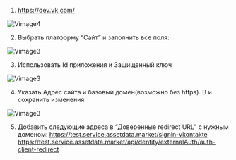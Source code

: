 1. https://dev.vk.com/ 

![Vimage4](/img/Vimage4.png)

2. Выбрать платформу “Сайт” и заполнить все поля:

![Vimage3](/img/Vimage1.png)

3. Использовать Id приложения и Защищенный ключ

![Vimage3](/img/Vimage3.png)

4. Указать Адрес сайта и базовый домен(возможно без https). B и сохранить изменения

![Vimage3](/img/Vimage2.png)

5. Добавить следующие адреса в “Доверенные redirect URL” с нужным доменом:
https://test.service.assetdata.market/signin-vkontakte
https://test.service.assetdata.market/api/dentity/externalAuth/auth-client-redirect
